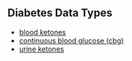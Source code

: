 ## Diabetes Data Types

 - [blood ketones](./bloodKetone.md)
 - [continuous blood glucose (cbg)](./cbg.md)
 - [urine ketones](./urineKetone.md)
